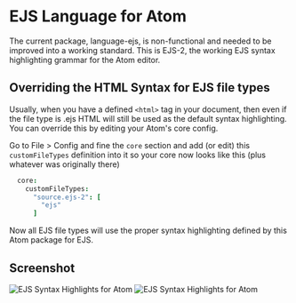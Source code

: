 # EJS Language for Atom

The current package, language-ejs, is non-functional and needed to be improved into a working standard. This is EJS-2, the working EJS syntax highlighting grammar for the Atom editor.

## Overriding the HTML Syntax for EJS file types

Usually, when you have a defined `<html>` tag in your document, then even if the file type is .ejs HTML will still be used as the default syntax highlighting. You can override this by editing your Atom's core config.

Go to File > Config and fine the `core` section and add (or edit) this `customFileTypes` definition into it so your core now looks like this (plus whatever was originally there)

```cson
  core:
    customFileTypes:
      "source.ejs-2": [
        "ejs"
      ]
```

Now all EJS file types will use the proper syntax highlighting defined by this Atom package for EJS.

## Screenshot

![EJS Syntax Highlights for Atom](https://i.imgur.com/WywKj8h.png)
![EJS Syntax Highlights for Atom](https://i.imgur.com/L3m4CId.png)
